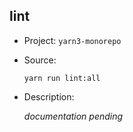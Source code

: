 ## lint

- Project: `yarn3-monorepo`
- Source:

    ```shell
    yarn run lint:all
    ```

- Description:

    _documentation pending_
